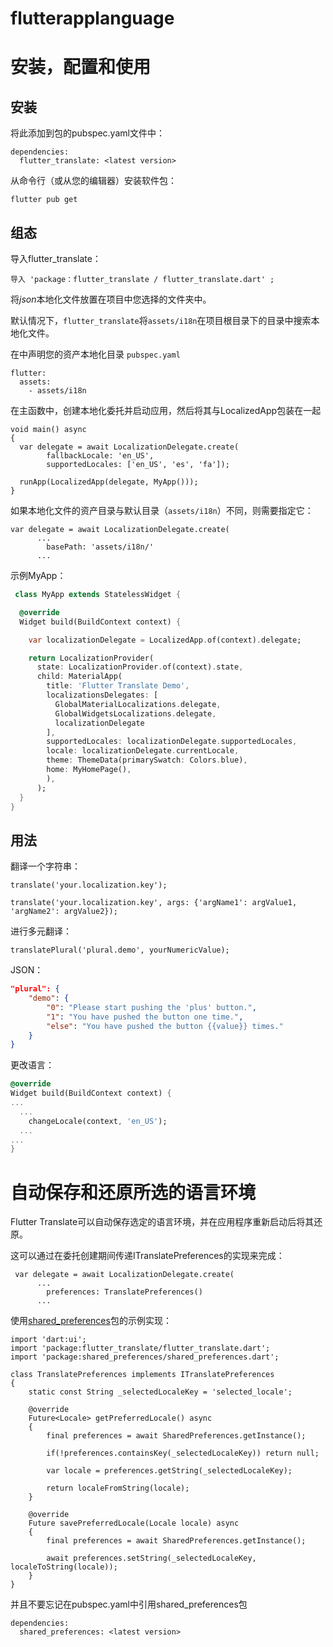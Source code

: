 # flutterapplanguage
# 安装，配置和使用

## 安装

将此添加到包的pubspec.yaml文件中：

```
dependencies:
  flutter_translate: <latest version>
```

从命令行（或从您的编辑器）安装软件包：

```
flutter pub get
```

## 组态

导入flutter_translate：

```
导入 'package：flutter_translate / flutter_translate.dart' ;
```

将*json*本地化文件放置在项目中您选择的文件夹中。

默认情况下，`flutter_translate`将`assets/i18n`在项目根目录下的目录中搜索本地化文件。

在中声明您的资产本地化目录 `pubspec.yaml`

```
flutter:
  assets:
    - assets/i18n
```

在主函数中，创建本地化委托并启动应用，然后将其与LocalizedApp包装在一起

```
void main() async
{
  var delegate = await LocalizationDelegate.create(
        fallbackLocale: 'en_US',
        supportedLocales: ['en_US', 'es', 'fa']);

  runApp(LocalizedApp(delegate, MyApp()));
}
```

如果本地化文件的资产目录与默认目录（`assets/i18n`）不同，则需要指定它：

```
var delegate = await LocalizationDelegate.create(
      ...
        basePath: 'assets/i18n/'
      ...
```

示例MyApp：

```dart
 class MyApp extends StatelessWidget {

  @override
  Widget build(BuildContext context) {

    var localizationDelegate = LocalizedApp.of(context).delegate;

    return LocalizationProvider(
      state: LocalizationProvider.of(context).state,
      child: MaterialApp(
        title: 'Flutter Translate Demo',
        localizationsDelegates: [
          GlobalMaterialLocalizations.delegate,
          GlobalWidgetsLocalizations.delegate,
          localizationDelegate
        ],
        supportedLocales: localizationDelegate.supportedLocales,
        locale: localizationDelegate.currentLocale,
        theme: ThemeData(primarySwatch: Colors.blue),
        home: MyHomePage(),
        ),
      );
  }
}
```

<!--more-->

## 用法

翻译一个字符串：

```
translate('your.localization.key');
```

```
translate('your.localization.key', args: {'argName1': argValue1, 'argName2': argValue2});
```

进行多元翻译：

```
translatePlural('plural.demo', yourNumericValue);
```

JSON：

```json
"plural": {
    "demo": {
        "0": "Please start pushing the 'plus' button.",
        "1": "You have pushed the button one time.",
        "else": "You have pushed the button {{value}} times."
    }
}
```

更改语言：

```dart
@override
Widget build(BuildContext context) {
...
  ...
    changeLocale(context, 'en_US');
  ...
...
}
```

# 自动保存和还原所选的语言环境

Flutter Translate可以自动保存选定的语言环境，并在应用程序重新启动后将其还原。

这可以通过在委托创建期间传递ITranslatePreferences的实现来完成：

```
 var delegate = await LocalizationDelegate.create(
      ...
        preferences: TranslatePreferences()
      ...
```

使用[shared_preferences](https://pub.dev/packages/shared_preferences)包的示例实现：

```
import 'dart:ui';
import 'package:flutter_translate/flutter_translate.dart';
import 'package:shared_preferences/shared_preferences.dart';

class TranslatePreferences implements ITranslatePreferences
{
    static const String _selectedLocaleKey = 'selected_locale';

    @override
    Future<Locale> getPreferredLocale() async
    {
        final preferences = await SharedPreferences.getInstance();

        if(!preferences.containsKey(_selectedLocaleKey)) return null;

        var locale = preferences.getString(_selectedLocaleKey);

        return localeFromString(locale);
    }

    @override
    Future savePreferredLocale(Locale locale) async
    {
        final preferences = await SharedPreferences.getInstance();

        await preferences.setString(_selectedLocaleKey, localeToString(locale));
    }
}
```

并且不要忘记在pubspec.yaml中引用shared_preferences包

```
dependencies:
  shared_preferences: <latest version>
```

#####  
